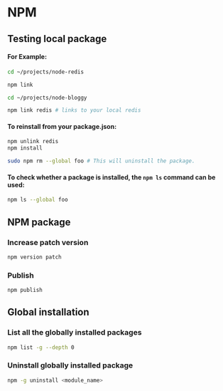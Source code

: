 # NPM

## Testing local package

#### For Example:

```bash
cd ~/projects/node-redis

npm link

cd ~/projects/node-bloggy

npm link redis # links to your local redis
```

#### To reinstall from your package.json:

```bash
npm unlink redis
npm install

sudo npm rm --global foo # This will uninstall the package.
```

#### To check whether a package is installed, the `npm ls` command can be used:

```bash
npm ls --global foo
```

## NPM package

### Increase patch version

```sh
npm version patch
```

### Publish

```sh
npm publish
```

## Global installation

### List all the globally installed packages

```sh
npm list -g --depth 0
```

### Uninstall globally installed package

```sh
npm -g uninstall <module_name>
```
